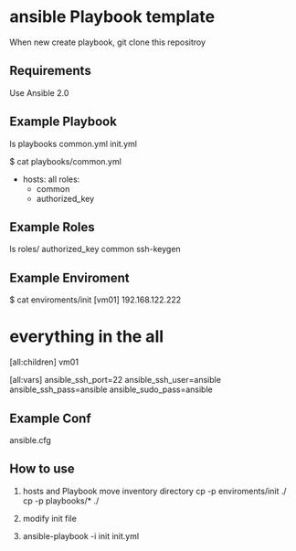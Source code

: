 ansible Playbook template
=========

When new create playbook, git clone this repositroy

Requirements
------------

Use Ansible 2.0

Example Playbook
----------------

ls playbooks 
common.yml  init.yml

$ cat playbooks/common.yml 

- hosts: all
  roles:
    - common
    - authorized_key

Example Roles
----------------

ls roles/
authorized_key  common  ssh-keygen

Example Enviroment
----------------

$ cat enviroments/init 
[vm01]
192.168.122.222

# everything in the all
[all:children]
vm01

[all:vars]
ansible_ssh_port=22
ansible_ssh_user=ansible
ansible_ssh_pass=ansible
ansible_sudo_pass=ansible

Example Conf
----------------

ansible.cfg

How to use
----------------

1. hosts and Playbook move inventory directory
cp -p enviroments/init ./
cp -p playbooks/* ./

2. modify init file

3. ansible-playbook -i init init.yml
